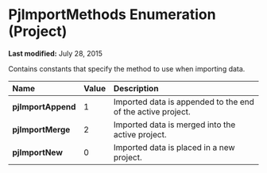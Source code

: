 
# PjImportMethods Enumeration (Project)

 **Last modified:** July 28, 2015

Contains constants that specify the method to use when importing data.


|**Name**|**Value**|**Description**|
|:-----|:-----|:-----|
| **pjImportAppend**|1|Imported data is appended to the end of the active project.|
| **pjImportMerge**|2|Imported data is merged into the active project.|
| **pjImportNew**|0|Imported data is placed in a new project.|
